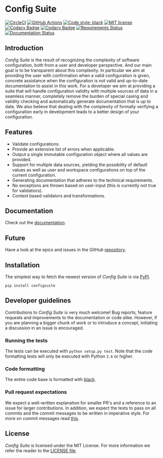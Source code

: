 # Config Suite #

[![CircleCI](https://circleci.com/gh/equinor/configsuite.svg?style=svg)](https://circleci.com/gh/equinor/configsuite)
[![GitHub Actions](https://github.com/equinor/configsuite/workflows/configsuite/badge.svg)](https://github.com/features/actions)
[![Code style: black](https://img.shields.io/badge/code%20style-black-000000.svg)](https://github.com/ambv/black)
[![MIT license](http://img.shields.io/badge/license-MIT-brightgreen.svg)](http://opensource.org/licenses/MIT)
[![Codacy Badge](https://api.codacy.com/project/badge/Grade/042d23ea22084a1c8c7396edc6d1709f)](https://www.codacy.com/app/markusdregi/configsuite?utm_source=github.com&amp;utm_medium=referral&amp;utm_content=equinor/configsuite&amp;utm_campaign=Badge_Grade)
[![Codacy Badge](https://api.codacy.com/project/badge/Coverage/042d23ea22084a1c8c7396edc6d1709f)](https://www.codacy.com/app/markusdregi/configsuite?utm_source=github.com&amp;utm_medium=referral&amp;utm_content=equinor/configsuite&amp;utm_campaign=Badge_Coverage)
[![Requirements Status](https://requires.io/github/equinor/configsuite/requirements.svg?branch=main)](https://requires.io/github/equinor/configsuite/requirements/?branch=main)
[![Documentation Status](https://readthedocs.org/projects/configsuite/badge/?version=latest)](https://configsuite.readthedocs.io/en/latest/?badge=latest)

## Introduction ##
_Config Suite_ is the result of recognizing the complexity of software configuration, both from a user and developer perspective. And our main goal is to be transparent about this complexity. In particular we aim at providing the user with confirmation when a valid configuration is given, concrete assistance when the configuration is not valid and up-to-date documentation to assist in this work. For a developer we aim at providing a suite that will handle configuration validity with multiple sources of data in a seamless manner, completely remove the burden of special casing and validity checking and automatically generate documentation that is up to date. We also believe that dealing with the complexity of formally verifying a configuration early in development leads to a better design of your configuration.

## Features ##
-   Validate configurations.
-   Provide an extensive list of errors when applicable.
-   Output a single immutable configuration object where all values are provided.
-   Support for multiple data sources, yielding the possibility of default values as well as user and workspace configurations on top of the current configuration.
-   Generating documentation that adheres to the technical requirements.
-   No exceptions are thrown based on user-input (this is currently not true for validatiors).
-   Context based validators and transformations.

## Documentation ##
Check out the [documentation](https://configsuite.readthedocs.io/en/stable).

## Future ##
Have a look at the epics and issues in the _GitHub_ [repository](https://github.com/equinor/configsuite/issues).

## Installation ##
The simplest way to fetch the newest version of _Config Suite_ is via [PyPI](https://pypi.python.org/pypi/configsuite/).

`pip install configsuite`

## Developer guidelines ##
Contributions to _Config Suite_ is very much welcome! Bug reports, feature requests and improvements to the documentation or code alike. However, if you are planning a bigger chunk of work or to introduce a concept, initiating a discussion in an issue is encouraged.

### Running the tests ###
The tests can be executed with `python setup.py test`. Note that the code formatting tests will only be executed with Python `3.6` or higher.

### Code formatting ###
The entire code base is formatted with [black](https://black.readthedocs.io/en/stable/).

### Pull request expectations ###
We expect a well-written explanation for smaller PR's and a reference to an issue for larger contributions. In addition, we expect the tests to pass on all commits and the commit messages to be written in imperative style. For more on commit messages read [this](https://chris.beams.io/posts/git-commit/).

## License ##
_Config Suite_ is licensed under the MIT License. For more information we refer
the reader to the [LICENSE file](https://github.com/equinor/configsuite/blob/main/LICENSE).
